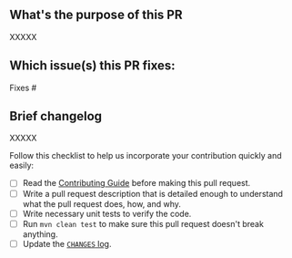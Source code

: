 ## What's the purpose of this PR

XXXXX

## Which issue(s) this PR fixes:
Fixes #

## Brief changelog

XXXXX

Follow this checklist to help us incorporate your contribution quickly and easily:

- [ ] Read the [Contributing Guide](https://github.com/ctripcorp/apollo/blob/master/CONTRIBUTING.md) before making this pull request.
- [ ] Write a pull request description that is detailed enough to understand what the pull request does, how, and why.
- [ ] Write necessary unit tests to verify the code.
- [ ] Run `mvn clean test` to make sure this pull request doesn't break anything.
- [ ] Update the [`CHANGES` log](https://github.com/ctripcorp/apollo/blob/master/CHANGES.md).
